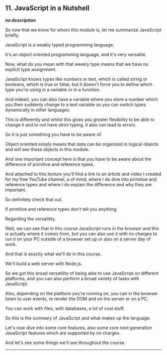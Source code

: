 ## 11. JavaScript in a Nutshell

<strong><em>no description</em></strong>

So now that we know for whom this module is, let me summarize JavaScript
briefly. 

JavaScript is a weakly typed programming language. 

It's an object oriented programming language, and it's very versatile. 

Now, what do you mean with that weekly type means that we have no explicit type
assignment. 

JavaScript knows types like numbers or text, which is called string or booleans,
which is true or false, but it doesn't force you to define which type you're
using in a variable or in a function. 

And indeed, you can also have a variable where you store a number which you then
suddenly change to a text variable so you can switch types dynamically in other
languages. 

This is differently and whilst this gives you greater flexibility to be able to
change it and to not have strict typing, it also can lead to errors. 

So it is just something you have to be aware of. 

Object oriented simply means that data can be organized in logical objects and
will see these objects in this module. 

And one important concept here is that you have to be aware about the difference
of primitive and reference types. 

And attached to this lecture you'll find a link to an article and video I
created for my free YouTube channel, a of mind, where I do dive into primitive
and reference types and where I do explain the difference and why they are
important. 

So definitely check that out. 

If primitive and reference types don't tell you anything. 

Regarding the versatility. 

Well, we can see that in this course JavaScript runs in the browser and this is
actually where it comes from, but you can also use it with no charges to run it
on your PC outside of a browser set up or also on a server day of work. 

And that is exactly what we'll do in this course. 

We'll build a web server with Node.js. 

So we got this broad versatility of being able to use JavaScript on different
platforms, and you can also perform a broad variety of tasks with JavaScript. 

Also, depending on the platform you're running on, you can in the browser listen
to user events, re render the DOM and on the server or on a PC. 

You can work with files, with databases, a lot of cool stuff. 

So this is the summary of JavaScript and what makes up the language. 

Let's now dive into some core features, also some core next generation
JavaScript features which are supported by no charges. 

And let's see some things we'll see throughout the course. 

---